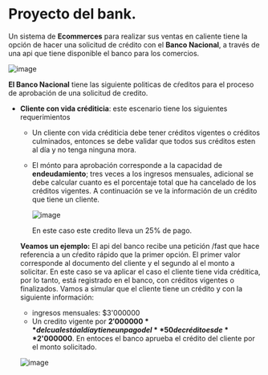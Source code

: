 # Proyecto del bank. 

Un sistema de **Ecommerces** para realizar sus ventas en caliente tiene la opción de hacer una solicitud de crédito con el **Banco Nacional**, a través de una api que tiene disponible el banco para los comercios. 

![image](https://github.com/crodrigr/programacion-java-2023-02/assets/31961588/1ba8750d-0d9c-447f-988d-1dcab39a7d71)

**El Banco Nacional** tiene las siguiente politicas de cŕeditos para el proceso de aprobación de una solicitud de credito.


- **Cliente con vida créditicia**: este escenario tiene los siguientes requerimientos
    - Un cliente con vida créditicia debe tener créditos vigentes o créditos culminados, entonces se debe validar que todos sus 
      créditos esten al día y no tenga ninguna mora.
    - El mónto para aprobación corresponde a la capacidad de **endeudamiento**; tres veces a los ingresos mensuales, adicional se debe calcular cuanto es 
      el porcentaje total que ha cancelado de los créditos vigentes. A continuación se ve la información de un crédito que tiene un cliente.
      
      ![image](https://github.com/crodrigr/programacion-java-2023-02/assets/31961588/d916d993-e7ab-4c90-a792-ecb159692a92)

      En este caso este credito lleva un 25% de pago.

  **Veamos un ejemplo:** El api del banco recibe una petición /fast que hace referencia a un cŕedito rápido que la primer opción. El primer valor corresponde al documento 
    del cliente y el segundo al el monto a solicitar. En este caso se va aplicar el caso el cliente tiene vida créditica, por lo tanto, está registrado en el banco, con 
    créditos vigentes o finalizados. Vamos a simular que el cliente tiene un crédito y con la siguiente información:
    - ingresos mensuales: $3'000000
    - Un credito vigente por **$2'000000** del cual está al día y tiene un pago del **50%**, por lo tanto, su capacidad de endeudamiento es: **2'000000** y su solicitud 
      de crédito es de **$2'000000**. En entoces el banco aprueba el crédito del cliente por el monto solicitado.  

  ![image](https://github.com/crodrigr/programacion-java-2023-02/assets/31961588/80496b3d-b826-45b9-beaf-9347f67e1389)


